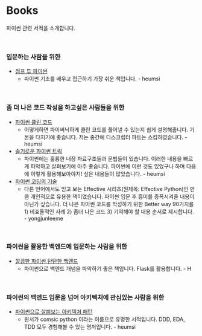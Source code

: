 # Books

파이썬 관련 서적을 소개합니다.

<br>

### 입문하는 사람을 위한

- [점프 투 파이썬](https://wikidocs.net/book/1)
  - 파이썬 기초를 배우고 접근하기 가장 쉬운 책입니다. - heumsi

<br>

### 좀 더 나은 코드 작성을 하고싶은 사람들을 위한

- [파이썬 클린 코드](http://www.yes24.com/Product/Goods/69064790)
    - 어떻게하면 파이써닉하게 클린 코드를 풀어낼 수 있는지 쉽게 설명해줍니다. 기본을 다지기에 좋습니다. 저는 중간에 디스크립터 파트는 스킵하였습니다. - heumsi
- [슬기로운 파이썬 트릭](http://www.yes24.com/Product/Goods/68835284?OzSrank=2)
    - 파이썬에는 훌륭한 내장 자료구조들과 문법들이 있습니다. 이러한 내용을 빠르게 파악하고 살펴보기에 아주 좋습니다. 파이썬에 이런 것도 있었구나 하며 다음에 이렇게 활용해보아야지! 싶은 내용들이 많았습니다. - heumsi
- [파이썬 코딩의 기술](http://www.yes24.com/Product/Goods/94197582)
    - 다른 언어에서도 믿고 보는 Effective 시리즈(원제목: Effective Python)인 만큼 개인적으로 유용한 책이었습니다. 파이썬 입문 후 흥미를 증폭시켜줄 내용이 아닌가 싶습니다. 더 나은 파이썬 코드를 작성하기 위한 Better way 90가지를 1) 비효율적인 사례 2) 좀더 나은 코드 3) 기억해야 할 내용 순서로 제시합니다. - yongjunleeme

<br>

### 파이썬을 활용한 백엔드에 입문하는 사람을 위한

- [깔끔한 파이썬 탄탄한 백엔드](https://www.aladin.co.kr/shop/wproduct.aspx?ItemId=178520590)
  - 파이썬으로 백엔드 개념을 파악하기 좋은 책입니다. Flask를 활용합니다. - H

<br>

### 파이썬의 백엔드 입문을 넘어 아키텍처에 관심있는 사람을 위한

- [파이썬으로 살펴보는 아키텍처 패턴](http://www.yes24.com/Product/Goods/101818336)
    - 원서가 comsic python 이라는 이름으로 유명한 서적입니다. DDD, EDA, TDD 모두 경험해볼 수 있는 명저입니다. - heumsi
